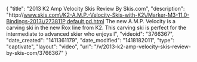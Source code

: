 {
    "title": "2013 K2 Amp Velocity Skis Review By Skis.com",
    "description": "http:\/\/www.skis.com\/K2-A.M.P.-Velocity-Skis-with-K2\/Marker-M3-11.0-Bindings-2013\/273811P,default,pd.html  The new A.M.P. Velocity is a carving ski in the new Rox line from K2. This carving ski is perfect for the intermediate to advanced skier who enjoys l",
    "videoid": "3766367",
    "date_created": "1411361179",
    "date_modified": "1418182011",
    "type": "captivate",
    "layout": "video",
    "url": "\/v\/2013-k2-amp-velocity-skis-review-by-skis-com\/3766367"
}